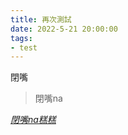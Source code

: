 ```yaml
---
title: 再次測試
date: 2022-5-21 20:00:00
tags:
- test
---
```


閉嘴

> 閉嘴na

*[閉嘴na糕糕](https://www.facebook.com/profile.php?id=100012629161826)*
